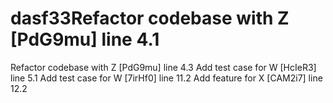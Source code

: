 # dasf33Refactor codebase with Z [PdG9mu] line 4.1
Refactor codebase with Z [PdG9mu] line 4.3
Add test case for W [HcIeR3] line 5.1
Add test case for W [7irHf0] line 11.2
Add feature for X [CAM2i7] line 12.2
